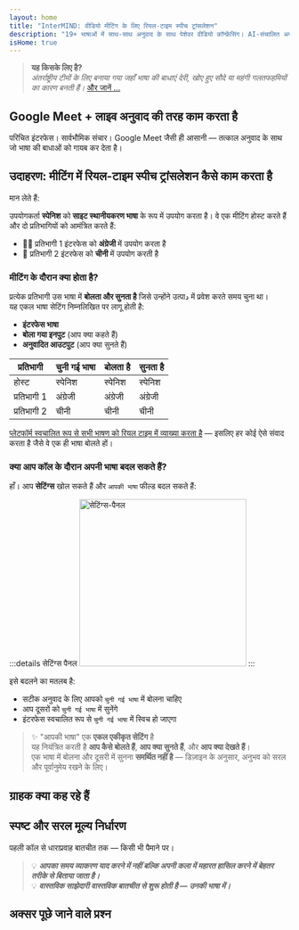 ```yaml
---
layout: home
title: "InterMIND: वीडियो मीटिंग के लिए रियल-टाइम स्पीच ट्रांसलेशन"
description: "19+ भाषाओं में साथ-साथ अनुवाद के साथ पेशेवर वीडियो कॉन्फ्रेंसिंग। AI-संचालित अनुवाद जो टोन, इरादा और संदर्भ को समझता है। विश्वव्यापी मीटिंग करें, प्राकृतिक रूप से संवाद करें।"
isHome: true
---
```


<!-- <HeroSection title="Meet in **Any** Language" :typingSpeed="10" text="Live speech translation in video calls. Instant understanding, no barriers."> -->

<HeroSection title="**किसी भी** भाषा को समझें" :typingSpeed="20" text="वीडियो कॉल के दौरान साथ-साथ अनुवाद। भाषा की बाधाओं को तुरंत तोड़ें।">
<NavButton buttonLabel="डेमो देखें" buttonClass="brand" to="/#HowItWorks" />
<NavButton buttonLabel="असिस्टेंट" buttonClass="alt" to="/chat" />
</HeroSection>

<span id="1"></span>
<FeatureBlock
    :card="{
      title: 'अनुवाद ≠ समझ। यहाँ है आगे क्या है।',
      details: 'भाषा कोई भी हो, आपकी आवाज़ सुनी जाती है — और समझी जाती है — जैसे कि आप एक ही भाषा बोलते हों।',
      items: [
        '✧ प्राकृतिक रूप से, [रियल टाइम](./product/overview/how-it-works) में, और बिना सबटाइटल या देरी के।',
        '✧ AI-संचालित अनुवाद टोन, इरादा और उद्योग-विशिष्ट शब्दावली को समझता है।',
      ],
      link: './product/overview/what-is-intermind',
      src: {
        light: '/media-kit/animals-cartoon-3-2.png',
        dark: '/1d.png',
      },
      inversion: false,
    }"
  />

<span id="2"></span>
<FeatureBlock
    :card="{
      title: 'आपकी मीटिंग्स के भीतर का दिमाग',
      details: 'InterMIND हर बहुभाषी कॉल को स्पष्ट, खोजने योग्य ज्ञान में बदल देता है।',
      items: [
        '✧ **कुछ भी पूछें** — AI **आपकी सभी मीटिंग्स में** उत्तर ढूंढता है।',
        '✧ कार्य, मालिक और समय सीमा को अपने आप निकालता है।',
        '✧ मुख्य बिंदुओं को किसी भी भाषा में सारांशित करता है — तुरंत।',
      ],
      link: './product/overview/how-it-works#🧩-deep-memory-deep-understanding',
      src: {
        light: '/2l.png',
        dark: '/2d.png',
      },
      inversion: true,
    }"
  />

<span id="3"></span>
<FeatureBlock
    :card="{
      title: 'गंभीर मीटिंग्स के लिए बनाया गया — सिर्फ बात करने के लिए नहीं',
      details: 'InterMIND एक [पेशेवर-ग्रेड वीडियो मीटिंग प्लेटफॉर्म](./product/overview/video-meeting-platform) है, कोई हल्का ऐड-ऑन या प्लगइन नहीं।',
      items: [
        '✧ 1080p रिज़ॉल्यूशन, स्मार्ट नॉइज़ सप्रेशन, शेड्यूलिंग, मॉडरेशन, स्क्रीन शेयरिंग, रिकॉर्डिंग, सबटाइटलिंग, प्रतिभागी चैट और कैलेंडर इंटीग्रेशन — सब कुछ बिल्ट इन, **उपयोग के लिए तैयार**।',
      ],
      link: './product/overview/video-meeting-platform',
      src: {
        light: '/3l.mp4',
        dark: '/3d.mp4',
      },
      inversion: false,
    }"
  />

<span id="4"></span>
<FeatureBlock
    :card="{
      title: 'गोपनीयता जहाँ यह मायने रखती है',
      details: 'InterMIND विश्वास-महत्वपूर्ण बातचीत के लिए बनाया गया है — जहाँ गोपनीयता और नियंत्रण सबसे महत्वपूर्ण है।',
      items: ['✧ [प्राइवेसी ज़ोन](./product/overview/privacy-architecture) — EU, US, SE Asia', '✧ **शून्य डेटा ट्रेनिंग**। कोई तीसरे पक्ष की पहुंच नहीं।'],
      link: './product/overview/privacy-architecture',
      src: {
        light: '/4l.png',
        dark: '/4d.png',
      },
      inversion: true,
    }"
  />

> **यह किसके लिए है?**  
> _अंतर्राष्ट्रीय टीमों के लिए बनाया गया जहाँ भाषा की बाधाएं देरी, खोए हुए सौदे या महंगी गलतफहमियों का कारण बनती हैं।_ [और जानें ...](./product/overview/markets)

<span id="HowItWorks"></span>

## Google Meet + लाइव अनुवाद की तरह काम करता है

परिचित इंटरफेस। सार्वभौमिक संचार। Google Meet जैसी ही आसानी — तत्काल अनुवाद के साथ जो भाषा की बाधाओं को गायब कर देता है।

<FeatureCards
    :features="[
      {
        title: 'मुफ्त में साइन अप करें',
        details: 'अपनी भाषा चुनें और [खाता बनाएं](#Pricing)।',
        icon: {
          light: '/signUp.png',
          dark: '/signUp.png',
        },
      },
      {
        title: 'मीटिंग शुरू करें',
        details: 'तुरंत बनाएं या पहले से शेड्यूल करें।',
        icon: {
          light: '/start.png',
          dark: '/start.png',
        },
      },
      {
        title: 'मीटिंग में शामिल हों',
        details: 'लिंक पर क्लिक करें, नाम दर्ज करें, तुरंत शामिल हों।',
        icon: {
          light: '/join.png',
          dark: '/join.png',
        },
      },
      {
        title: 'अपनी भाषा में बोलें',
        details: 'हर कोई अपनी भाषा में बोलता और सुनता है।',
        icon: {
          light: '/meeting.png',
          dark: '/meeting.png',
        },
      },
    ]"
  />

<!-- <br> -->

<span id="VideoDemo"></span>
<VideoPlayer src="/promo/demo-en-mx.mp4" />

<span id="Example"></span>

## उदाहरण: मीटिंग में रियल-टाइम स्पीच ट्रांसलेशन कैसे काम करता है

मान लेते हैं:

उपयोगकर्ता **स्पेनिश** को **साइट स्थानीयकरण भाषा** के रूप में उपयोग करता है। वे एक मीटिंग होस्ट करते हैं और दो प्रतिभागियों को आमंत्रित करते हैं:

- 🧑‍💼 प्रतिभागी 1 इंटरफेस को **अंग्रेजी** में उपयोग करता है
- 👩 प्रतिभागी 2 इंटरफेस को **चीनी** में उपयोग करती है

### मीटिंग के दौरान क्या होता है?

प्रत्येक प्रतिभागी उस भाषा में **बोलता और सुनता है** जिसे उन्होंने उत्पाد में प्रवेश करते समय चुना था।  
यह एकल भाषा सेटिंग निम्नलिखित पर लागू होती है:

- **इंटरफेस भाषा**
- **बोला गया इनपुट** (आप क्या कहते हैं)
- **अनुवादित आउटपुट** (आप क्या सुनते हैं)

| प्रतिभागी     | चुनी गई भाषा | बोलता है | सुनता है |
| ------------- | ------------- | --------- | -------- |
| होस्ट         | स्पेनिश       | स्पेनिश   | स्पेनिश  |
| प्रतिभागी 1   | अंग्रेजी      | अंग्रेजी   | अंग्रेजी  |
| प्रतिभागी 2   | चीनी         | चीनी      | चीनी     |

[प्लेटफॉर्म स्वचालित रूप से सभी भाषण को रियल टाइम में व्याख्या करता है](./product/overview/how-it-works) — इसलिए हर कोई ऐसे संवाद करता है जैसे वे एक ही भाषा बोलते हों।

### क्या आप कॉल के दौरान अपनी भाषा बदल सकते हैं?

हाँ। आप **सेटिंग्स** खोल सकते हैं और `आपकी भाषा` फील्ड बदल सकते हैं:

:::details सेटिंग्स पैनल
<img src="/settings.png" alt="सेटिंग्स-पैनल" width="300px" />
:::

इसे बदलने का मतलब है:

- सटीक अनुवाद के लिए आपको `चुनी गई भाषा` में बोलना चाहिए
- आप दूसरों को `चुनी गई भाषा` में सुनेंगे
- इंटरफेस स्वचालित रूप से `चुनी गई भाषा` में स्विच हो जाएगा

> ✨ "आपकी भाषा" एक **एकल एकीकृत सेटिंग** है  
> यह नियंत्रित करती है **आप कैसे बोलते हैं**, **आप क्या सुनते हैं**, और **आप क्या देखते हैं**।  
> एक भाषा में बोलना और दूसरी में सुनना **समर्थित नहीं है** — डिज़ाइन के अनुसार, अनुभव को सरल और पूर्वानुमेय रखने के लिए।

<span id="Testimonials"></span>

## ग्राहक क्या कह रहे हैं

<AutoScrollTestimonials testimonialsUrl="/testimonials.json"/>

<span id="Pricing"></span>

## स्पष्ट और सरल मूल्य निर्धारण

पहली कॉल से धाराप्रवाह बातचीत तक — किसी भी पैमाने पर।

<PricingPlans
    :plans="[
      {
        title: '**बेसिक** &nbsp 1 उपयोगकर्ता',
        price: '**निःशुल्क**',
        details: 'क्रेडिट कार्ड की आवश्यकता नहीं',
        items: [
          '**25** मीटिंग्स',
          '**100** प्रतिभागी वीडियो मीटिंग्स [💬](#3)',
          '**30** GB प्रति उपयोगकर्ता पूल्ड स्टोरेज',
          'अपनी सभी मीटिंग्स में खोजें [💬](#2)',
          'समकालिक अनुवाद [💬](#1)',
        ],
      },
      {
        title: '**प्रो**  &nbsp 1-99 उपयोगकर्ता',
        price: '**$20** /माह/उपयोगकर्ता, वार्षिक बिलिंग',
        details: 'या $25 मासिक बिलिंग',
        items: [
          '**असीमित** मीटिंग्स',
          '**150** प्रतिभागी वीडियो मीटिंग्स [💬](#3)',
          '**2** TB प्रति उपयोगकर्ता पूल्ड स्टोरेज',
          'अपनी सभी मीटिंग्स में खोजें [💬](#2)',
          'समकालिक अनुवाद [💬](#1)',
        ],
      },
      {
        title: '**बिजनेस** &nbsp 100+ उपयोगकर्ता',
        price: '**कस्टम मूल्य निर्धारण**',
        details: 'गोपनीयता के लिए निर्मित',
        items: [
          '**असीमित** मीटिंग्स',
          '**500** प्रतिभागी वीडियो मीटिंग्स [💬](#3)',
          '**5** TB प्रति उपयोगकर्ता पूल्ड स्टोरेज',
          'अपनी सभी मीटिंग्स में खोजें [💬](#2)',
          'समकालिक अनुवाद [💬](#1)',
          '**प्राइवेसी जोन्स** [💬](#4)',
        ],
      },
    ]">

<AuthButton text="शुरू करें" button-class="brand" event-name="get_started_attempt"/>
<AuthButton text="अभी खरीदें" mode="checkout" eventName="buy_now_attempt" />
<ContactForm buttonText="हमारी टीम से बात करें" buttonClass="alt" />
</PricingPlans>

> 💡 **_आपका समय व्याकरण याद करने में नहीं बल्कि अपनी कला में महारत हासिल करने में बेहतर तरीके से बिताया जाता है।_**  
> 💡 **_वास्तविक साझेदारी वास्तविक बातचीत से शुरू होती है — उनकी भाषा में।_**

## अक्सर पूछे जाने वाले प्रश्न

<span id="FAQ"></span>

<AccordionGroup
    :items="[
      {
        q: 'InterMind किन भाषाओं में अनुवाद का समर्थन करता है?',
        a: 'InterMind निम्नलिखित 19 भाषाओं में **रियल-टाइम अनुवाद** का समर्थन करता है:<br><br>- العربية (ar) – अरबी<br>- Čeština (cs) – चेक<br>- Deutsch (de) – जर्मन<br>- English (en) – अंग्रेजी<br>- Español (es) – स्पेनिश<br>- Français (fr) – फ्रेंच<br>- हिन्दी (hi) – हिंदी<br>- Magyar (hu) – हंगेरियन<br>- Italiano (it) – इतालवी<br>- 日本語 (ja) – जापानी<br>- 한국어 (ko) – कोरियाई<br>- Nederlands (nl) – डच<br>- Polski (pl) – पोलिश<br>- Português (pt) – पुर्तगाली<br>- Русский (ru) – रूसी<br>- Türkçe (tr) – तुर्की<br>- 中文 (zh) – चीनी<br><br>हम लगातार इस सूची का विस्तार कर रहे हैं — हर मुख्य रिलीज़ के साथ नई भाषाएं जोड़ी जाती हैं।',
      },
      {
        q: 'लाइसेंसधारी उपयोगकर्ता क्या है और प्रतिभागी क्या है?',
        a: 'एक *लाइसेंसधारी उपयोगकर्ता* के पास निःशुल्क या पेड मीटिंग लाइसेंस होता है और वे अपनी योजना की सीमा के भीतर मीटिंग शेड्यूल कर सकते हैं। *प्रतिभागी* आमंत्रित व्यक्ति हैं — उन्हें शामिल होने के लिए **खाते या लाइसेंस की आवश्यकता नहीं** है और वे किसी भी डिवाइस से **निःशुल्क** कनेक्ट हो सकते हैं।',
      },
      {
        q: 'एक InterMind लाइसेंस का उपयोग कितने लोग कर सकते हैं?',
        a: 'प्रत्येक *लाइसेंसधारी उपयोगकर्ता* **असीमित मीटिंग** होस्ट कर सकता है। यदि कई टीम सदस्यों को एक साथ मीटिंग होस्ट करनी है, तो प्रत्येक को अपने स्वयं के लाइसेंस की आवश्यकता होगी।',
      },
      {
        q: 'मीटिंग की अधिकतम अवधि क्या है?',
        a: 'सभी योजनाओं में मीटिंग **24 घंटे** तक चल सकती है।',
      },
      {
        q: 'क्या मैं जो मीटिंग होस्ट कर सकता हूं उसकी संख्या की कोई सीमा है?',
        a: '*निःशुल्क बेसिक* योजना में **25 निःशुल्क मीटिंग** शामिल हैं। *प्रो* और *बिजनेस* योजनाएं अधिक प्रतिभागियों और नियंत्रण के साथ असीमित मीटिंग प्रदान करती हैं।',
      },
      {
        q: 'InterMind डेटा गोपनीयता और सुरक्षा कैसे सुनिश्चित करता है?',
        a: 'InterMind **डिज़ाइन से निजी** है। सभी डेटा आपके चयनित **प्राइवेसी ज़ोन** — _EU_, _US_, या _Asia_ के भीतर प्रोसेस और स्टोर किया जाता है। हम [**GDPR**](https://gdpr.eu), [**CCPA**](https://oag.ca.gov/privacy/ccpa), और UAE PDPL का अनुपालन करते हैं, और **कभी भी आपकी सामग्री का उपयोग** प्रशिक्षण या तृतीय-पक्ष पहुंच के लिए नहीं करते। उन्नत [प्राइवेसी ज़ोन नियंत्रण](./product/overview/privacy-architecture) **बिजनेस** योजना पर उपलब्ध है।',
      },
      {
        q: 'क्या मैं योजना खरीदने से पहले InterMind को आज़मा सकता हूं?',
        a: 'बिल्कुल। *निःशुल्क बेसिक* योजना आपको **25 निःशुल्क मीटिंग** के साथ मुख्य सुविधाओं तक पूर्ण पहुंच देती है — जिसमें **समकालिक अनुवाद** और **मीटिंग खोज** शामिल है। कोई क्रेडिट कार्ड आवश्यक नहीं। कभी भी अपग्रेड करें।',
      },
      {
        q: 'यदि मुझे सहायता या समर्थन की आवश्यकता है तो क्या करूं?',
        a: 'हमारे [सहायता केंद्र](./resources/help) के माध्यम से समर्थन उपलब्ध है। *बिजनेस* उपयोगकर्ताओं को समर्पित संपर्क के साथ **प्राथमिकता समर्थन** मिलता है।',
      },
      {
        q: 'मैं अपनी सदस्यता का प्रबंधन कैसे करूं (अपग्रेड, डाउनग्रेड, या रद्द)?',
        a: 'आप अपनी **खाता सेटिंग** के माध्यम से कभी भी अपनी योजना बदल सकते हैं। परिवर्तन **तुरंत** प्रभावी होते हैं। रद्दीकरण के लिए, *मासिक योजनाएं* बिलिंग चक्र के अंत में रद्द हो जाती हैं। *वार्षिक योजनाओं* को **आनुपातिक रिफंड** के लिए रद्द किया जा सकता है।',
      },
      {
        q: 'क्या मैं वेबिनार या बड़े कार्यक्रमों के लिए InterMind का उपयोग कर सकता हूं?',
        a: 'हां। *प्रो* और *बिजनेस* योजनाएं **बड़ी मीटिंग और वेबिनार** के लिए आदर्श हैं — *बिजनेस* पर **500 प्रतिभागियों** तक के समर्थन के साथ।',
      },
    ]"/>

<HomeFooter
    :columns="[
      {
        title: 'उत्पाद',
        links: [
          { text: 'अवलोकन', link: './product/overview/what-is-intermind' },
          { text: 'शुरुआत करना', link: './product/guide/getting-started' },
          { text: 'प्रशंसापत्र', link: '#Testimonials' },
          { text: 'मूल्य निर्धारण', link: '#Pricing' },
        ],
      },
      {
        title: 'समर्थन',
        links: [
          { text: 'समर्थन प्राप्त करें', link: './resources/help' },
          { text: 'FAQ', link: '#FAQ' },
          { text: 'गोपनीयता नीति', link: './resources/company/Privacy-Policy' },
          { text: 'AI कानूनी गाइड', link: './resources/company/Legal-Regulations-for-AI-Services' },
          { text: 'सेवा स्थिति', link: 'https://status.mind.com/' },
          // { text: 'Privacy Settings', link: '#' },
        ],
      },
      {
        title: 'संसाधन',
        links: [
          { text: 'ब्लॉग', link: './blog' },
          { text: 'ब्रांड संपत्ति', link: './resources/media-kit' },
          { text: 'AI API / LLM डॉक्स', link: 'https://mind.com/llms-full.txt' },
        ],
      },
      {
        title: 'कंपनी',
        links: [
          { text: 'के बारे में', link: './resources/company/about' },
          { text: 'टीम', link: './resources/company/team' },
          { text: 'करियर', link: './resources/company/careers' },
          { text: 'संपर्क', link: './resources/company/contacts' },
        ],
      },
    ]"/>